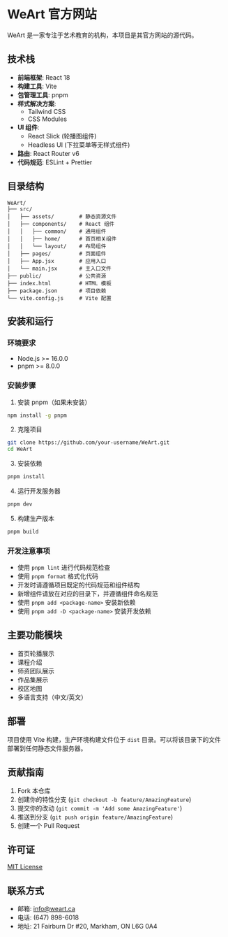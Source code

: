 # WeArt 官方网站

WeArt 是一家专注于艺术教育的机构，本项目是其官方网站的源代码。

## 技术栈

- **前端框架**: React 18
- **构建工具**: Vite
- **包管理工具**: pnpm
- **样式解决方案**: 
  - Tailwind CSS
  - CSS Modules
- **UI 组件**:
  - React Slick (轮播图组件)
  - Headless UI (下拉菜单等无样式组件)
- **路由**: React Router v6
- **代码规范**: ESLint + Prettier

## 目录结构

```
WeArt/
├── src/
│   ├── assets/        # 静态资源文件
│   ├── components/    # React 组件
│   │   ├── common/    # 通用组件
│   │   ├── home/      # 首页相关组件
│   │   └── layout/    # 布局组件
│   ├── pages/         # 页面组件
│   ├── App.jsx        # 应用入口
│   └── main.jsx       # 主入口文件
├── public/            # 公共资源
├── index.html         # HTML 模板
├── package.json       # 项目依赖
└── vite.config.js     # Vite 配置
```

## 安装和运行

### 环境要求

- Node.js >= 16.0.0
- pnpm >= 8.0.0

### 安装步骤

1. 安装 pnpm（如果未安装）

```bash
npm install -g pnpm
```

2. 克隆项目

```bash
git clone https://github.com/your-username/WeArt.git
cd WeArt
```

3. 安装依赖

```bash
pnpm install
```

4. 运行开发服务器

```bash
pnpm dev
```

5. 构建生产版本

```bash
pnpm build
```

### 开发注意事项

- 使用 `pnpm lint` 进行代码规范检查
- 使用 `pnpm format` 格式化代码
- 开发时请遵循项目既定的代码规范和组件结构
- 新增组件请放在对应的目录下，并遵循组件命名规范
- 使用 `pnpm add <package-name>` 安装新依赖
- 使用 `pnpm add -D <package-name>` 安装开发依赖

## 主要功能模块

- 首页轮播展示
- 课程介绍
- 师资团队展示
- 作品集展示
- 校区地图
- 多语言支持（中文/英文）

## 部署

项目使用 Vite 构建，生产环境构建文件位于 `dist` 目录。可以将该目录下的文件部署到任何静态文件服务器。

## 贡献指南

1. Fork 本仓库
2. 创建你的特性分支 (`git checkout -b feature/AmazingFeature`)
3. 提交你的改动 (`git commit -m 'Add some AmazingFeature'`)
4. 推送到分支 (`git push origin feature/AmazingFeature`)
5. 创建一个 Pull Request

## 许可证

[MIT License](LICENSE)

## 联系方式

- 邮箱: info@weart.ca
- 电话: (647) 898-6018
- 地址: 21 Fairburn Dr #20, Markham, ON L6G 0A4
